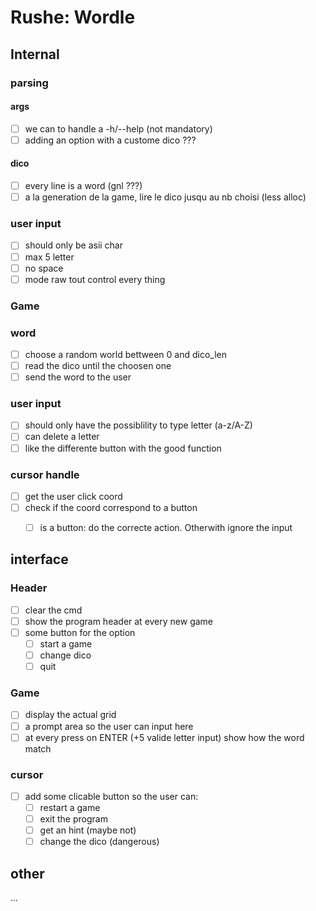 # **__Rushe__: Wordle**

## __Internal__

### parsing

#### args
 - [ ] we can to handle a -h/--help (not mandatory)
 - [ ] adding an option with a custome dico ???

#### dico
 - [ ] every line is a word (gnl ???)
 - [ ] a la generation de la game, lire le dico jusqu au nb choisi (less alloc)

### user input
 - [ ] should only be asii char
 - [ ] max 5 letter
 - [ ] no space
 - [ ] mode raw tout control every thing

### Game

### word
 - [ ] choose a random world bettween 0 and dico_len
 - [ ] read the dico until the choosen one
 - [ ] send the word to the user

### user input
 - [ ] should only have the possiblility to type letter (a-z/A-Z)
 - [ ] can delete a letter
 - [ ] like the differente button with the  good function

### cursor handle
 - [ ] get the user click coord
 - [ ] check if the coord correspond to a button
	- [ ] is a button: do the correcte action. Otherwith ignore the input


## __interface__

### Header
 - [ ] clear the cmd
 - [ ] show the program header at every new game
 - [ ] some button for the option
	- [ ] start a game
	- [ ] change dico
	- [ ] quit

### Game
 - [ ] display the actual grid
 - [ ] a prompt area so the user can input here
 - [ ] at every press on ENTER (+5 valide letter input) show how the word match

### cursor
 - [ ] add some clicable button so the user can: 
	- [ ] restart a game
	- [ ] exit the program
	- [ ] get an hint (maybe not)
	- [ ] change the dico (dangerous)

## __other__

...